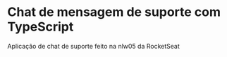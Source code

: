 # Chat de mensagem de suporte com TypeScript
Aplicação de chat de suporte feito na nlw05 da RocketSeat


